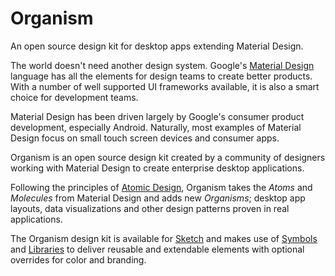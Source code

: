 # Organism

An open source design kit for desktop apps extending Material Design.

The world doesn't need another design system. Google's [Material Design](https://material.io/) language has all the elements for design teams to create better products. With a number of well supported UI frameworks available, it is also a smart choice for development teams. 

Material Design has been driven largely by Google's consumer product development, especially Android. Naturally, most examples of Material Design focus on small touch screen devices and consumer apps.

Organism is an open source design kit created by a community of designers working with Material Design to create enterprise desktop applications. 

Following the principles of [Atomic Design](http://bradfrost.com/blog/post/atomic-web-design/), Organism takes the *Atoms* and *Molecules* from Material Design and adds new *Organisms*; desktop app layouts, data visualizations and other design patterns proven in real applications.

The Organism design kit is available for [Sketch](https://www.sketchapp.com/) and makes use of [Symbols](https://www.sketchapp.com/docs/symbols/) and [Libraries](https://www.sketchapp.com/docs/libraries/) to deliver reusable and extendable elements with optional overrides for color and branding.
